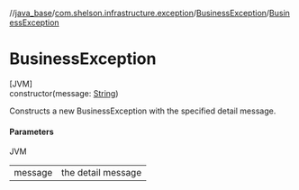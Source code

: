 //[java_base](../../../index.md)/[com.shelson.infrastructure.exception](../index.md)/[BusinessException](index.md)/[BusinessException](-business-exception.md)

# BusinessException

[JVM]\
constructor(message: [String](https://docs.oracle.com/javase/8/docs/api/java/lang/String.html))

Constructs a new BusinessException with the specified detail message.

#### Parameters

JVM

| | |
|---|---|
| message | the detail message |
